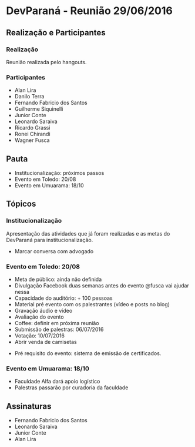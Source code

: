 # DevParaná - Reunião 29/06/2016

## Realização e Participantes
### Realização
Reunião realizada pelo hangouts.

### Participantes
- Alan Lira
- Danilo Terra
- Fernando Fabricio dos Santos
- Guilherme Siquinelli
- Junior Conte
- Leonardo Saraiva
- Ricardo Grassi
- Ronei Chirandi
- Wagner Fusca

## Pauta
- Institucionalização: próximos passos
- Evento em Toledo: 20/08
- Evento em Umuarama: 18/10

## Tópicos
### Institucionalização

Apresentação das atividades que já foram realizadas e as metas do DevParaná para institucionalização.

- Marcar conversa com advogado

### Evento em Toledo: 20/08

- Meta de público: ainda não definida
- Divulgação Facebook duas semanas antes do evento @fusca vai ajudar nessa
- Capacidade do auditório: + 100 pessoas
- Material pré evento com os palestrantes (vídeo e posts no blog)
- Gravação áudio e vídeo
- Avaliação do evento
- Coffee: definir em próxima reunião
- Submissão de palestras: 06/07/2016
- Votação: 10/07/2016
- Abrir venda de camisetas

* Pré requisito do evento: sistema de emissão de certificados.

### Evento em Umuarama: 18/10

- Faculdade Alfa dará apoio logístico
- Palestras passarão por curadoria da faculdade

## Assinaturas
- Fernando Fabricio dos Santos
- Leonardo Saraiva
- Junior Conte
- Alan Lira
